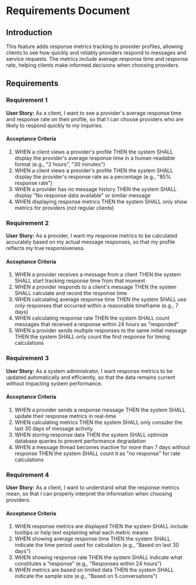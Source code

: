 # Requirements Document

## Introduction

This feature adds response metrics tracking to provider profiles, allowing clients to see how quickly and reliably providers respond to messages and service requests. The metrics include average response time and response rate, helping clients make informed decisions when choosing providers.

## Requirements

### Requirement 1

**User Story:** As a client, I want to see a provider's average response time and response rate on their profile, so that I can choose providers who are likely to respond quickly to my inquiries.

#### Acceptance Criteria

1. WHEN a client views a provider's profile THEN the system SHALL display the provider's average response time in a human-readable format (e.g., "2 hours", "30 minutes")
2. WHEN a client views a provider's profile THEN the system SHALL display the provider's response rate as a percentage (e.g., "85% response rate")
3. WHEN a provider has no message history THEN the system SHALL display "No response data available" or similar message
4. WHEN displaying response metrics THEN the system SHALL only show metrics for providers (not regular clients)

### Requirement 2

**User Story:** As a provider, I want my response metrics to be calculated accurately based on my actual message responses, so that my profile reflects my true responsiveness.

#### Acceptance Criteria

1. WHEN a provider receives a message from a client THEN the system SHALL start tracking response time from that moment
2. WHEN a provider responds to a client's message THEN the system SHALL calculate and record the response time
3. WHEN calculating average response time THEN the system SHALL use only responses that occurred within a reasonable timeframe (e.g., 7 days)
4. WHEN calculating response rate THEN the system SHALL count messages that received a response within 24 hours as "responded"
5. WHEN a provider sends multiple responses to the same initial message THEN the system SHALL only count the first response for timing calculations

### Requirement 3

**User Story:** As a system administrator, I want response metrics to be updated automatically and efficiently, so that the data remains current without impacting system performance.

#### Acceptance Criteria

1. WHEN a provider sends a response message THEN the system SHALL update their response metrics in real-time
2. WHEN calculating metrics THEN the system SHALL only consider the last 30 days of message activity
3. WHEN storing response data THEN the system SHALL optimize database queries to prevent performance degradation
4. WHEN a message thread becomes inactive for more than 7 days without response THEN the system SHALL count it as "no response" for rate calculations

### Requirement 4

**User Story:** As a client, I want to understand what the response metrics mean, so that I can properly interpret the information when choosing providers.

#### Acceptance Criteria

1. WHEN response metrics are displayed THEN the system SHALL include tooltips or help text explaining what each metric means
2. WHEN showing average response time THEN the system SHALL indicate the time period used for calculation (e.g., "Based on last 30 days")
3. WHEN showing response rate THEN the system SHALL indicate what constitutes a "response" (e.g., "Responses within 24 hours")
4. WHEN metrics are based on limited data THEN the system SHALL indicate the sample size (e.g., "Based on 5 conversations")